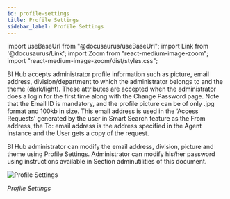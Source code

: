```yaml
---
id: profile-settings
title: Profile Settings
sidebar_label: Profile Settings
---
```


import useBaseUrl from "@docusaurus/useBaseUrl";
import Link from '@docusaurus/Link';
import Zoom from "react-medium-image-zoom";
import "react-medium-image-zoom/dist/styles.css";

BI Hub accepts administrator profile information such as picture, email address, division/department to which the administrator belongs to and the theme (dark/light). These attributes are accepted when the administrator does a login for the first time along with the Change Password page. Note that the Email ID is mandatory, and the profile picture can be of only .jpg format and 100kb in size. This email address is used in the ‘Access Requests’ generated by the user in Smart Search feature as the From address, the To: email address is the address specified in the Agent instance and the User gets a copy of the request.

BI Hub administrator can modify the email address, division, picture and theme using Profile Settings. Administrator can modify his/her password using instructions available in Section adminutilities of this document.

  <div style={{textAlign: 'center'}}>
    <Zoom>
      <img alt="Profile Settings" src={useBaseUrl('doc-images/admin-guide/admin-functions/profile-settings.png')}/>
    </Zoom>
  </div>

*Profile Settings*

